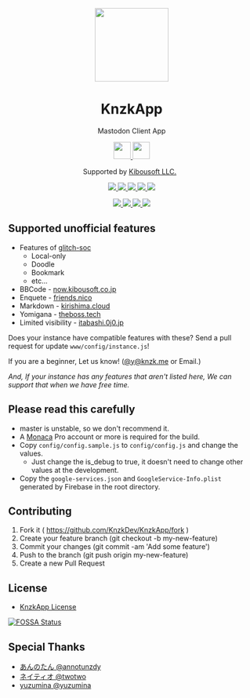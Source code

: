 <div align="center">
  <a href="https://knzk.app">
    <img src="https://user-images.githubusercontent.com/38746192/40487755-18d4ef0c-5fa0-11e8-9eae-f2d1ef936d72.png" width="150"/>
  </a>

  <h1 align="center">
    KnzkApp
  </h1>

  <p align="center">
    Mastodon Client App
  </p>

  <p align="center">
    <a href="https://play.google.com/store/apps/details?id=net.knzkdev.app&pcampaignid=MKT-Other-global-all-co-prtnr-py-PartBadge-Mar2515-1">
      <img src="https://user-images.githubusercontent.com/38746192/45055684-84f07180-b0cb-11e8-9b18-08c2b4fd1428.png" height="35px"/>
    </a>
    <a href="https://itunes.apple.com/jp/app/knzkapp/id1296825434">
      <img src="https://user-images.githubusercontent.com/38746192/45055359-866d6a00-b0ca-11e8-8c49-b5a6dae8833b.png" height="35px"/>
    </a>
  </p>

  <p align="center">
    Supported by <a href="http://kibousoft.co.jp/">Kibousoft LLC.</a>
  </p>

  <p>
    <a href="https://circleci.com/gh/KnzkDev/KnzkApp">
      <img src="https://circleci.com/gh/KnzkDev/KnzkApp.svg?style=svg"/>
    </a>
    <a href="https://app.fossa.io/projects/custom%2B5332%2Fgit%40github.com%3AKnzkDev%2FKnzkApp.git?ref=badge_small" alt="FOSSA Status">
      <img src="https://app.fossa.io/api/projects/custom%2B5332%2Fgit%40github.com%3AKnzkDev%2FKnzkApp.git.svg?type=small"/>
    </a>
    <a href="https://dependabot.com" alt="Dependabot Status">
      <img src="https://api.dependabot.com/badges/status?host=github&repo=KnzkDev/KnzkApp"/>
    </a>
    <a href="https://isitmaintained.com/project/KnzkDev/KnzkApp" alt="Average time to resolve an issue">
      <img src="https://isitmaintained.com/badge/resolution/KnzkDev/KnzkApp.svg" />
    </a>
    <a href="https://isitmaintained.com/project/KnzkDev/KnzkApp" alt="Percentage of issues still open">
      <img src="https://isitmaintained.com/badge/open/KnzkDev/KnzkApp.svg" />
    </a>
  </p>

  <p align="center">
    <a href="http://makeapullrequest.com">
      <img src="https://cdn.rawgit.com/yuzulabo/45c2e5726eeaa96083d837f20a05dfc9/raw/67f43e6c156e1ec112cf217198f42549bdb32a0f/PRs-welcome.svg"/>
    </a>
    <a href="https://discord.gg/5teHfRK">
      <img src="https://img.shields.io/discord/354197196142280705.svg?style=for-the-badge&logo=discord&colorB=7289DA"/>
    </a>
    <a href="https://github.com/prettier/prettier">
      <img src="https://cdn.rawgit.com/yuzulabo/45c2e5726eeaa96083d837f20a05dfc9/raw/67f43e6c156e1ec112cf217198f42549bdb32a0f/code_style-prettier.svg"/>
    </a>
    <a href="https://github.com/KnzkDev/KnzkApp/blob/master/LICENSE.md">
      <img src="https://cdn.rawgit.com/yuzulabo/45c2e5726eeaa96083d837f20a05dfc9/raw/67f43e6c156e1ec112cf217198f42549bdb32a0f/license-knzkapp.svg"/>
    </a>
  </p>
</div>

## Supported unofficial features

- Features of [glitch-soc](https://github.com/glitch-soc/mastodon)
  - Local-only
  - Doodle
  - Bookmark
  - etc...
- BBCode - [now.kibousoft.co.jp](https://now.kibousoft.co.jp)
- Enquete - [friends.nico](https://friends.nico)
- Markdown - [kirishima.cloud](https://kirishima.cloud)
- Yomigana - [theboss.tech](https://theboss.tech)
- Limited visibility - [itabashi.0j0.jp](https://itabashi.0j0.jp)

Does your instance have compatible features with these?
Send a pull request for update `www/config/instance.js`!

If you are a beginner, Let us know! ([@y@knzk.me](https://knzk.me/@y) or Email.)

_And, If your instance has any features that aren't listed here, We can support that when we have free time._

## Please read this carefully

- master is unstable, so we don't recommend it.
- A [Monaca](https://monaca.io) Pro account or more is required for the build.
- Copy `config/config.sample.js` to `config/config.js` and change the values.
  - Just change the is_debug to true, it doesn't need to change other values at the development.
- Copy the `google-services.json` and `GoogleService-Info.plist` generated by Firebase in the root directory.

## Contributing

1. Fork it ( https://github.com/KnzkDev/KnzkApp/fork )
2. Create your feature branch (git checkout -b my-new-feature)
3. Commit your changes (git commit -am 'Add some feature')
4. Push to the branch (git push origin my-new-feature)
5. Create a new Pull Request

## License

- [KnzkApp License](https://github.com/KnzkDev/KnzkApp/blob/master/LICENSE.md)

[![FOSSA Status](https://app.fossa.io/api/projects/custom%2B5332%2Fgit%40github.com%3AKnzkDev%2FKnzkApp.git.svg?type=large)](https://app.fossa.io/projects/custom%2B5332%2Fgit%40github.com%3AKnzkDev%2FKnzkApp.git?ref=badge_large)

## Special Thanks

- [あんのたん @annotunzdy](https://knzk.me/@annotunzdy)
- [ネイティオ @twotwo](https://knzk.me/@twotwo)
- [yuzumina @yuzumina](https://knzk.me/@yuzumina)
